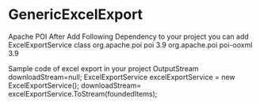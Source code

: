 # GenericExcelExport
Apache POI 
After Add Following Dependency to your project
you can add ExcelExportService class 
    <dependency>
      <groupId>org.apache.poi</groupId>
      <artifactId>poi</artifactId>
      <version>3.9</version>
    </dependency>
    <dependency>
      <groupId>org.apache.poi</groupId>
      <artifactId>poi-ooxml</artifactId>
      <version>3.9</version>
    </dependency>

Sample code of excel export in your project
OutputStream downloadStream=null;
ExcelExportService excelExportService = new ExcelExportService<LicenceInformationDto>();
downloadStream= excelExportService.ToStream(foundedItems);
